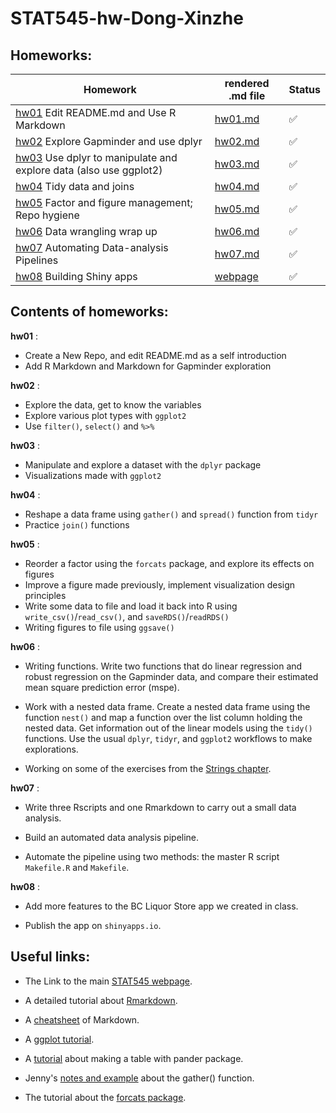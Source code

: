 # STAT545-hw-Dong-Xinzhe

## Homeworks:


|    **Homework**    |    **rendered .md file**   |  **Status**   |
|--------------------|---------------------------|---------------|
| [hw01](https://github.com/hannahdxz/STAT545-hw01-Dong-Xinzhe) Edit README.md and Use R Markdown|[hw01.md](https://github.com/hannahdxz/STAT545-hw01-Dong-Xinzhe/blob/master/hw01_gapminder.md)   |:white_check_mark:|
| [hw02](https://github.com/hannahdxz/STAT545-hw-Dong-Xinzhe/tree/master/hw%2002) Explore Gapminder and use dplyr| [hw02.md](https://github.com/hannahdxz/STAT545-hw-Dong-Xinzhe/blob/master/hw%2002/hw-02_Rmarkdown.md)   |:white_check_mark:|
| [hw03](https://github.com/hannahdxz/STAT545-hw-Dong-Xinzhe/tree/master/hw03) Use dplyr to manipulate and explore data (also use ggplot2)| [hw03.md](https://github.com/hannahdxz/STAT545-hw-Dong-Xinzhe/blob/master/hw03/hw03_Rmarkdown.md) |:white_check_mark:|
| [hw04](https://github.com/hannahdxz/STAT545-hw-Dong-Xinzhe/tree/master/hw04) Tidy data and joins|  [hw04.md](https://github.com/hannahdxz/STAT545-hw-Dong-Xinzhe/blob/master/hw04/hw04.md)|:white_check_mark:|
| [hw05](https://github.com/hannahdxz/STAT545-hw-Dong-Xinzhe/tree/master/hw05) Factor and figure management; Repo hygiene| [hw05.md](https://github.com/hannahdxz/STAT545-hw-Dong-Xinzhe/blob/master/hw05/hw05.md)|:white_check_mark:|
| [hw06](https://github.com/hannahdxz/STAT545-hw-Dong-Xinzhe/tree/master/hw%2006) Data wrangling wrap up| [hw06.md](https://github.com/hannahdxz/STAT545-hw-Dong-Xinzhe/blob/master/hw%2006/hw06.md)|:white_check_mark:|
| [hw07](https://github.com/hannahdxz/STAT545-hw-Dong-Xinzhe/tree/master/hw%2007) Automating Data-analysis Pipelines| [hw07.md](https://github.com/hannahdxz/STAT545-hw-Dong-Xinzhe/tree/master/hw%2007)|:white_check_mark:|
| [hw08](https://github.com/hannahdxz/STAT545-hw-Dong-Xinzhe/tree/master/hw%2008) Building Shiny apps| [webpage](https://hannahdxz.shinyapps.io/hw_08_liquor_webpage/)|:white_check_mark:|




## Contents of homeworks:
**hw01** : 

* Create a New Repo, and edit README.md as a self introduction
* Add R Markdown and Markdown for Gapminder exploration

**hw02** :

* Explore the data, get to know the variables
* Explore various plot types with `ggplot2`
* Use `filter()`, `select()` and `%>%`
       
**hw03** :

* Manipulate and explore a dataset with the `dplyr` package
* Visualizations made with `ggplot2`
       
**hw04** :

* Reshape a data frame using `gather()` and `spread()` function from `tidyr`
* Practice `join()` functions
       
**hw05** :

* Reorder a factor using the `forcats` package, and explore its effects on figures 
* Improve a figure made previously, implement visualization design principles
* Write some data to file and load it back into R using `write_csv()`/`read_csv()`, and `saveRDS()`/`readRDS()`
* Writing figures to file using `ggsave()`

**hw06** :

* Writing functions. Write two functions that do linear regression and robust regression on the Gapminder data, and compare their estimated mean square prediction error (mspe).

* Work with a nested data frame. Create a nested data frame using the function `nest()` and map a function over the list column holding the nested data. Get information out of the linear models using the `tidy()` functions. Use the usual `dplyr`, `tidyr`, and `ggplot2` workflows to make explorations.

* Working on some of the exercises from the [Strings chapter](http://r4ds.had.co.nz/strings.html). 

**hw07** :

* Write three Rscripts and one Rmarkdown to carry out a small data analysis.

* Build an automated data analysis pipeline. 

* Automate the pipeline using two methods: the master R script `Makefile.R` and `Makefile`.

**hw08** :

* Add more features to the BC Liquor Store app we created in class.

* Publish the app on `shinyapps.io`.


## Useful links:

* The Link to the main [STAT545 webpage](http://stat545.com/).

* A detailed tutorial about [Rmarkdown](http://rmarkdown.rstudio.com/lesson-1.html).

* A [cheatsheet](https://github.com/adam-p/markdown-here/wiki/Markdown-Cheatsheet) of Markdown.

* A [ggplot tutorial](https://github.com/jennybc/ggplot2-tutorial/blob/master/gapminder-ggplot2-univariate-quantitative.md).

* A [tutorial](https://cran.r-project.org/web/packages/pander/README.html) about making a table with pander package.

* Jenny's [notes and example](https://github.com/jennybc/lotr-tidy/blob/master/02-gather.md) about the gather() function.

* The tutorial about the [forcats package](https://blog.rstudio.com/2016/08/31/forcats-0-1-0/).
